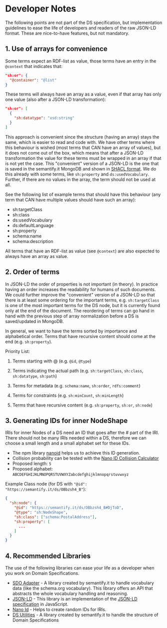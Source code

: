 # Developer Notes

The following points are not part of the DS specification, but implementation guidelines to ease the life of developers and readers of the raw JSON-LD format. These are nice-to-have features, but not mandatory.

## 1. Use of arrays for convenience

Some terms expect an RDF-list as value, those terms have an entry in the `@context` that indicates that:

```json
"sh:or": {
  "@container": "@list"
}
```

These terms will always have an array as a value, even if that array has only one value (also after a JSON-LD transformation):

```json
"sh:or": [
  {
    "sh:datatype": "xsd:string"
  }
]
```

This approach is convenient since the structure (having an array) stays the same, which is easier to read and code with. We have other terms where this behaviour is wished (most terms that CAN have an array of values), but it does not come out of the box, which means that after a JSON-LD transformation the value for these terms must be wrapped in an array if that is not yet the case. This "convenient" version of a JSON-LD is the one that is saved in the semantify.it MongoDB and shown in [SHACL format](https://semantify.it/ds/_1hRVOT8Q?format=shacl). We do this already with some terms, like `sh:property` and `ds:usedVocabulary`. Further, if there are no values in the array, the term should not be used at all. 

See the following list of example terms that should have this behaviour (any term that CAN have multiple values should have such an array):

* sh:targetClass
* sh:class
* ds:usedVocabulary
* ds:defaultLanguage
* sh:property
* schema:name
* schema:description

All terms that have an RDF-list as value (see `@context`) are also expected to always have an array as value.

## 2. Order of terms

In JSON-LD the order of properties is not important (in theory). In practice having an order increases the readability for humans of such documents. We could further improve the "convenient" version of a JSON-LD so that there is at least some ordering for the important terms, e.g. `sh:targetClass` is one of the most important terms for the DS node, but it is currently found only at the end of the document. The reordering of terms can go hand in hand with the previous step of array normalization before a DS is saved/updated in MongoDB.

In general, we want to have the terms sorted by importance and alphabetical order. Terms that have recursive content should come at the end (e.g. `sh:property`).

Priority List:

1. Terms starting with @ (e.g. `@id`, `@type`)
   
2. Terms indicating the actual path (e.g. `sh:targetClass`, `sh:class`, `sh:datatype`, `sh:path`)
   
3. Terms for metadata (e.g. `schema:name`, `sh:order`, `rdfs:comment`)
   
4. Terms for constraints (e.g. `sh:minCount`, `sh:minLength`)
   
5. Terms that have recursive content (e.g. `sh:property`, `sh:or`, `sh:node`)

## 3. Generating IDs for inner NodeShape

IRIs for inner Nodes of a DS need an ID that goes after the # part of the IRI. There should not be many IRIs needed within a DS, therefore we can choose a small length and a small alphabet set for these IDs.

* The npm library [nanoid](https://www.npmjs.com/package/nanoid) helps us to achieve this ID generation.
* Collision probability can be tested with the [Nano ID Collision Calculator](https://zelark.github.io/nano-id-cc/)
* Proposed length: `5`
* Proposed alphabet: `ABCDEFGHIJKLMNOPQRSTUVWXYZabcdefghijklmnopqrstuvwxyz`

Example Class node (for DS with `"@id": "https://semantify.it/ds/OBbzsh4_B"`):

```json
{
  "sh:node": {
    "@id": "https://semantify.it/ds/OBbzsh4_B#DjToD",
    "@type": "sh:NodeShape",
    "sh:class": ["schema:PostalAddress"],
    "sh:property": [
      ...
    ]
  }
}
```

## 4. Recommended Libraries

The use of the following libraries can ease your life as a developer when you work on Domain Specifications.

* [SDO Adapter](https://www.npmjs.com/package/schema-org-adapter) - A library created by semantify.it to handle vocabulary data (like the schema.org vocabulary). This library offers an API that abstracts the whole vocabulary handling and reasoning.
* [JSON-LD](https://www.npmjs.com/package/jsonld) - This library is an implementation of the [JSON-LD specification](https://json-ld.org/spec/latest/) in JavaScript.
* [Nano Id](https://www.npmjs.com/package/nanoid) - Helps to create random IDs for IRIs.
* [DS Utilities](https://github.com/semantifyit/ds-utilities) - A library created by semantify.it to handle the structure of Domain Specifications 